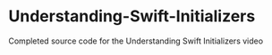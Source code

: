 # Understanding-Swift-Initializers
Completed source code for the Understanding Swift Initializers video
